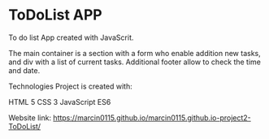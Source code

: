 # ToDoList APP

To do list App created with JavaScrit.

The main container is a section with a form who enable addition new tasks, and div with a list of current tasks.
Additional footer allow to check the time and date.

Technologies
Project is created with:

HTML 5
CSS 3
JavaScript ES6

Website link:
https://marcin0115.github.io/marcin0115.github.io-project2-ToDoList/
